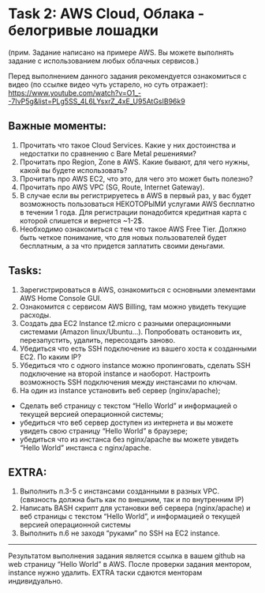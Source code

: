 # Task 2: AWS Cloud, Облака - белогривые лошадки  
(прим. Задание написано на примере AWS. Вы можете выполнять задание с использованием любых облачных сервисов.)  
  
Перед выполнением данного задания рекомендуется ознакомиться с видео (по ссылке видео чуть устарело, но суть отражает):  
https://www.youtube.com/watch?v=O1_--7IvP5g&list=PLg5SS_4L6LYsxrZ_4xE_U95AtGsIB96k9  
 
## Важные моменты:  
1. Прочитать что такое Cloud Services. Какие у них достоинства и недостатки по сравнению с Bare Metal решениями?  
2. Прочитать про Region, Zone в AWS. Какие бывают, для чего нужны, какой вы будете использовать?  
3. Прочитать про AWS EC2, что это, для чего это может быть полезно?  
4. Прочитать про AWS VPC (SG, Route, Internet Gateway).  
5. В случае если вы регистрируетесь в AWS в первый раз, у вас будет возможность пользоваться НЕКОТОРЫМИ услугами AWS бесплатно в течении 1 года. Для регистрации понадобится кредитная карта с которой спишется и вернется ~1-2$.  
6. Необходимо ознакомиться с тем что такое AWS Free Tier. Должно быть четкое понимание, что для новых пользователей будет бесплатным, а за что придется заплатить своими деньгами.  
   
## Tasks:  
1. Зарегистрироваться в AWS, ознакомиться с основными элементами AWS Home Console GUI.  
2. Ознакомится с сервисом AWS Billing, там можно увидеть текущие расходы.  
3. Создать два EC2 Instance t2.micro с разными операционными системами (Amazon linux/Ubuntu…). Попробовать остановить их, перезапустить, удалить, пересоздать заново.  
4. Убедиться что есть SSH подключение из вашего хоста к созданными EC2. По каким IP?  
5. Убедиться что с одного instance можно пропинговать, сделать SSH подключение на второй instance и наоборот. Настроить возможность SSH подключения между инстансами по ключам.  
6. На один из instance установить веб сервер (nginx/apache);  
 * Сделать веб страницу с текстом “Hello World” и информацией о текущей версией операционной системы;  
 * убедиться что веб сервер доступен из интернета и вы можете увидеть свою страницу “Hello World” в браузере;   
 * убедиться что из инстанса без nginx/apache вы можете увидеть “Hello World” инстанса c nginx/apache.  
  
## EXTRA:  
1. Выполнить п.3-5 с инстансами созданными в разных VPC. (связность должна быть как по внешним, так и по внутренним IP)	
2. Написать BASH скрипт для установки веб сервера (nginx/apache) и веб страницы с текстом “Hello World”, и информацией о текущей версией операционной системы
3. Выполнить п.6 не заходя “руками” по SSH на EC2 instance.

*****  
Результатом выполнения задания является ссылка в вашем github на web страницу “Hello World” в AWS. После проверки задания ментором,  instance нужно удалить. EXTRA таски сдаются менторам индивидуально. 

 
